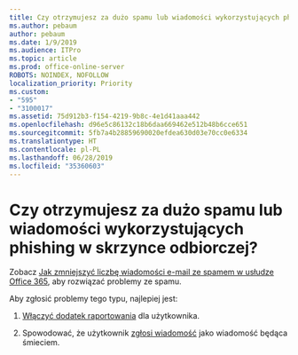 ```yaml
---
title: Czy otrzymujesz za dużo spamu lub wiadomości wykorzystujących phishing w skrzynce odbiorczej?
ms.author: pebaum
author: pebaum
ms.date: 1/9/2019
ms.audience: ITPro
ms.topic: article
ms.prod: office-online-server
ROBOTS: NOINDEX, NOFOLLOW
localization_priority: Priority
ms.custom:
- "595"
- "3100017"
ms.assetid: 75d912b3-f154-4219-9b8c-4e1d41aaa442
ms.openlocfilehash: d96e5c86132c18b6daa669462e512b48b6cce651
ms.sourcegitcommit: 5fb7a4b28859690020efdea630d03e70cc0e6334
ms.translationtype: HT
ms.contentlocale: pl-PL
ms.lasthandoff: 06/28/2019
ms.locfileid: "35360603"
---
```

# <a name="are-you-getting-too-much-spam-or-phish-in-your-mailbox"></a>Czy otrzymujesz za dużo spamu lub wiadomości wykorzystujących phishing w skrzynce odbiorczej?

Zobacz [Jak zmniejszyć liczbę wiadomości e-mail ze spamem w usłudze Office 365](https://docs.microsoft.com/office365/securitycompliance/reduce-spam-email), aby rozwiązać problemy ze spamu.
  
Aby zgłosić problemy tego typu, najlepiej jest:
  
1. [Włączyć dodatek raportowania](https://docs.microsoft.com/office365/securitycompliance/enable-the-report-message-add-in) dla użytkownika.

2. Spowodować, że użytkownik [zgłosi wiadomość](https://support.office.com/article/b5caa9f1-cdf3-4443-af8c-ff724ea719d2) jako wiadomość będąca śmieciem.
